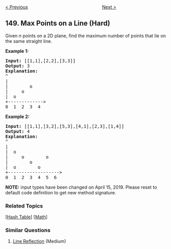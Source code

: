 <!--|This file generated by command(leetcode description); DO NOT EDIT.    |-->
<!--+----------------------------------------------------------------------+-->
<!--|@author    openset <openset.wang@gmail.com>                           |-->
<!--|@link      https://github.com/openset                                 |-->
<!--|@home      https://github.com/openset/leetcode                        |-->
<!--+----------------------------------------------------------------------+-->

[< Previous](https://github.com/openset/leetcode/tree/master/problems/sort-list "Sort List")
　　　　　　　　　　　　　　　　
[Next >](https://github.com/openset/leetcode/tree/master/problems/evaluate-reverse-polish-notation "Evaluate Reverse Polish Notation")

## 149. Max Points on a Line (Hard)

<p>Given <em>n</em> points on a 2D plane, find the maximum number of points that lie on the same straight line.</p>

<p><strong>Example 1:</strong></p>

<pre>
<strong>Input:</strong> [[1,1],[2,2],[3,3]]
<strong>Output:</strong> 3
<strong>Explanation:</strong>
^
|
| &nbsp; &nbsp; &nbsp; &nbsp;o
| &nbsp; &nbsp; o
| &nbsp;o &nbsp;
+-------------&gt;
0 &nbsp;1 &nbsp;2 &nbsp;3  4
</pre>

<p><strong>Example 2:</strong></p>

<pre>
<strong>Input:</strong> [[1,1],[3,2],[5,3],[4,1],[2,3],[1,4]]
<strong>Output:</strong> 4
<strong>Explanation:</strong>
^
|
|  o
| &nbsp;&nbsp;&nbsp;&nbsp;o&nbsp;&nbsp;      o
| &nbsp;&nbsp;&nbsp;&nbsp;   o
| &nbsp;o &nbsp;      o
+-------------------&gt;
0 &nbsp;1 &nbsp;2 &nbsp;3 &nbsp;4 &nbsp;5 &nbsp;6
</pre>

<p><strong>NOTE:</strong>&nbsp;input types have been changed on April 15, 2019. Please reset to default code definition to get new method signature.</p>

### Related Topics
  [[Hash Table](https://github.com/openset/leetcode/tree/master/tag/hash-table/README.md)]
  [[Math](https://github.com/openset/leetcode/tree/master/tag/math/README.md)]

### Similar Questions
  1. [Line Reflection](https://github.com/openset/leetcode/tree/master/problems/line-reflection) (Medium)
